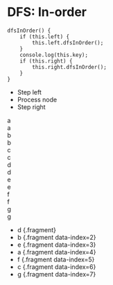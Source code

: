 # DFS: In-order

<div class="row">
<div class="cell-4">

```
dfsInOrder() {
    if (this.left) {
        this.left.dfsInOrder();
    }
    console.log(this.key);
    if (this.right) {
        this.right.dfsInOrder();
    }
}
```

</div>
<div class="cell-2">

* Step left
* Process node
* Step right

</div>
</div>

<div class="row">
<div class="cell-5">


<div class="row mb-2">
<div class="node" id="dfs-in-1">
<div class="node-inner fragment fragment-dn" data-style="out-in" data-index="4">
a
</div>
<div class="node-inner fragment fragment-dn background-green" data-style="in-out" data-index="4">
a
</div>
</div>
</div>

<div class="row mb-2">
<div></div>
<div class="node" id="dfs-in-2">
<div class="node-inner fragment fragment-dn" data-style="out-in" data-index="2">
b
</div>
<div class="node-inner fragment fragment-dn background-green" data-style="in-out" data-index="2">
b
</div>
</div>
<div class="node" id="dfs-in-3">
<div class="node-inner fragment fragment-dn" data-style="out-in" data-index="6">
c
</div>
<div class="node-inner fragment fragment-dn background-green" data-style="in-out" data-index="6">
c
</div>
</div>
<div></div>
</div>

<div class="row mb-2" >
<div class="node" id="dfs-in-4">
<div class="node-inner fragment fragment-dn" data-style="out-in" data-index="1">
d
</div>
<div class="node-inner fragment fragment-dn background-green" data-style="in-out" data-index="1">
d
</div>
</div>
<div class="node" id="dfs-in-5">
<div class="node-inner fragment fragment-dn" data-style="out-in" data-index="3">
e
</div>
<div class="node-inner fragment fragment-dn background-green" data-style="in-out" data-index="3">
e
</div>
</div>
<div class="node" id="dfs-in-6">
<div class="node-inner fragment fragment-dn" data-style="out-in" data-index="5">
f
</div>
<div class="node-inner fragment fragment-dn background-green" data-style="in-out" data-index="5">
f
</div>
</div>
<div class="node" id="dfs-in-7">
<div class="node-inner fragment fragment-dn" data-style="out-in" data-index="7">
g
</div>
<div class="node-inner fragment fragment-dn background-green" data-style="in-out" data-index="7">
g
</div>
</div>
</div>

</div>
<div class="cell-1">

* d {.fragment}
* b {.fragment data-index=2}
* e {.fragment data-index=3}
* a {.fragment data-index=4}
* f {.fragment data-index=5}
* c {.fragment data-index=6}
* g {.fragment data-index=7}

</div>


<div class="line line-arrow-end" data-from="dfs-in-1" data-to="dfs-in-2" data-from-side="b" data-to-side="t"></div>
<div class="line line-arrow-end" data-from="dfs-in-1" data-to="dfs-in-3" data-from-side="b" data-to-side="t"></div>
<div class="line line-arrow-end" data-from="dfs-in-2" data-to="dfs-in-4" data-from-side="b" data-to-side="t"></div>
<div class="line line-arrow-end" data-from="dfs-in-2" data-to="dfs-in-5" data-from-side="b" data-to-side="t"></div>
<div class="line line-arrow-end" data-from="dfs-in-3" data-to="dfs-in-6" data-from-side="b" data-to-side="t"></div>
<div class="line line-arrow-end" data-from="dfs-in-3" data-to="dfs-in-7" data-from-side="b" data-to-side="t"></div>

